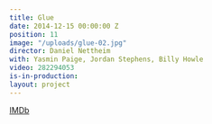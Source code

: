 ```yaml
---
title: Glue
date: 2014-12-15 00:00:00 Z
position: 11
image: "/uploads/glue-02.jpg"
director: Daniel Nettheim
with: Yasmin Paige, Jordan Stephens, Billy Howle
video: 282294053
is-in-production: 
layout: project
---
```


[IMDb](https://www.imdb.com/title/tt3868832/?ref_=nv_sr_srsg_0_tt_7_nm_1_q_glue)